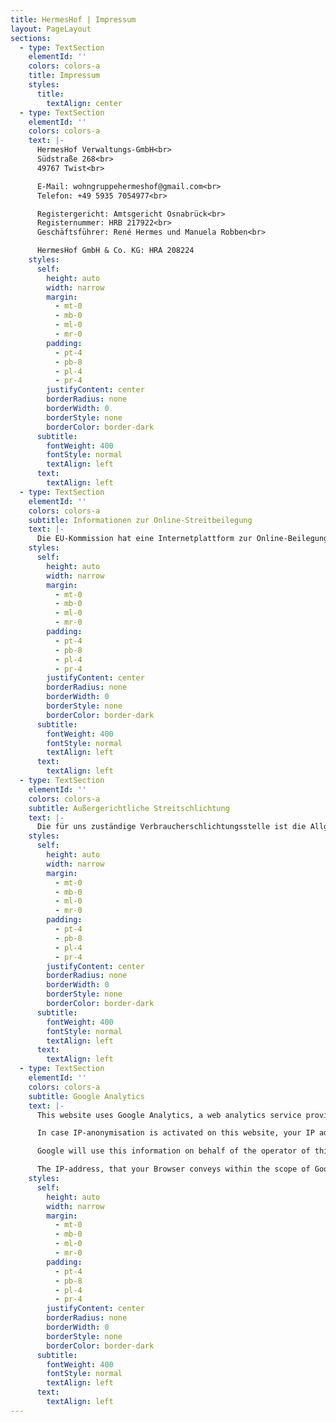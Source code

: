 ```yaml
---
title: HermesHof | Impressum
layout: PageLayout
sections:
  - type: TextSection
    elementId: ''
    colors: colors-a
    title: Impressum
    styles:
      title:
        textAlign: center
  - type: TextSection
    elementId: ''
    colors: colors-a
    text: |-
      HermesHof Verwaltungs-GmbH<br>
      Südstraße 268<br>
      49767 Twist<br>

      E-Mail: wohngruppehermeshof@gmail.com<br>
      Telefon: +49 5935 7054977<br>

      Registergericht: Amtsgericht Osnabrück<br>
      Registernummer: HRB 217922<br>
      Geschäftsführer: René Hermes und Manuela Robben<br>

      HermesHof GmbH & Co. KG: HRA 208224
    styles:
      self:
        height: auto
        width: narrow
        margin:
          - mt-0
          - mb-0
          - ml-0
          - mr-0
        padding:
          - pt-4
          - pb-8
          - pl-4
          - pr-4
        justifyContent: center
        borderRadius: none
        borderWidth: 0
        borderStyle: none
        borderColor: border-dark
      subtitle:
        fontWeight: 400
        fontStyle: normal
        textAlign: left
      text:
        textAlign: left
  - type: TextSection
    elementId: ''
    colors: colors-a
    subtitle: Informationen zur Online-Streitbeilegung
    text: |-
      Die EU-Kommission hat eine Internetplattform zur Online-Beilegung von Streitigkeiten (sog. "OS-Plattform") geschaffen. Die OS-Plattform dient als Anlaufstelle zur außergerichtlichen Beilegung von Streitigkeiten, die aus Online-Dienstleistungsverträgen erwachsen. Die OS-Plattform erreichen Sie https://ec.europa.eu/consumers/odr/main/index.cfm?event=main.home.chooseLanguage.
    styles:
      self:
        height: auto
        width: narrow
        margin:
          - mt-0
          - mb-0
          - ml-0
          - mr-0
        padding:
          - pt-4
          - pb-8
          - pl-4
          - pr-4
        justifyContent: center
        borderRadius: none
        borderWidth: 0
        borderStyle: none
        borderColor: border-dark
      subtitle:
        fontWeight: 400
        fontStyle: normal
        textAlign: left
      text:
        textAlign: left
  - type: TextSection
    elementId: ''
    colors: colors-a
    subtitle: Außergerichtliche Streitschlichtung
    text: |-
      Die für uns zuständige Verbraucherschlichtungsstelle ist die Allgemeine Verbraucherschlichtungsstelle des Zentrums für Schlichtung e.V. Straßburger Str. 8, 77694 Kehl (Internet: www.verbraucher-schlichter.de). Die HermesHof Verwaltungs-GmbH nimmt nicht am Ver­brau­cher­schlich­tungs­ver­fah­ren nach dem Ver­brau­cher­streit­bei­le­gungs­gesetz teil.
    styles:
      self:
        height: auto
        width: narrow
        margin:
          - mt-0
          - mb-0
          - ml-0
          - mr-0
        padding:
          - pt-4
          - pb-8
          - pl-4
          - pr-4
        justifyContent: center
        borderRadius: none
        borderWidth: 0
        borderStyle: none
        borderColor: border-dark
      subtitle:
        fontWeight: 400
        fontStyle: normal
        textAlign: left
      text:
        textAlign: left
  - type: TextSection
    elementId: ''
    colors: colors-a
    subtitle: Google Analytics
    text: |-
      This website uses Google Analytics, a web analytics service provided by Google, Inc. (“Google”). Google Analytics uses “cookies”, which are text files placed on your computer, to help the website analyze how users use the site. The information generated by the cookie about your use of the website will be transmitted to and stored by Google on servers in the United States.

      In case IP-anonymisation is activated on this website, your IP address will be truncated within the area of Member States of the European Union or other parties to the Agreement on the European Economic Area. Only in exceptional cases the whole IP address will be first transfered to a Google server in the USA and truncated there. The IP-anonymisation is active on this website.

      Google will use this information on behalf of the operator of this website for the purpose of evaluating your use of the website, compiling reports on website activity for website operators and providing them other services relating to website activity and internet usage.

      The IP-address, that your Browser conveys within the scope of Google Analytics, will not be associated with any other data held by Google. You may refuse the use of cookies by selecting the appropriate settings on your browser, however please note that if you do this you may not be able to use the full functionality of this website. You can also opt-out from being tracked by Google Analytics with effect for the future by downloading and installing Google Analytics Opt-out Browser Addon for your current web browser: http://tools.google.com/dlpage/gaoptout?hl=en
    styles:
      self:
        height: auto
        width: narrow
        margin:
          - mt-0
          - mb-0
          - ml-0
          - mr-0
        padding:
          - pt-4
          - pb-8
          - pl-4
          - pr-4
        justifyContent: center
        borderRadius: none
        borderWidth: 0
        borderStyle: none
        borderColor: border-dark
      subtitle:
        fontWeight: 400
        fontStyle: normal
        textAlign: left
      text:
        textAlign: left
---
```

